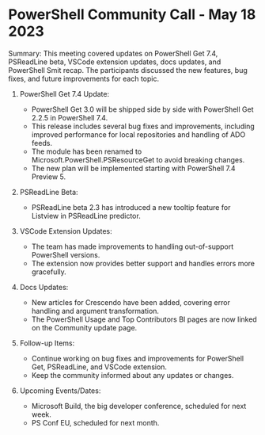 # PowerShell Community Call - May 18 2023

Summary: This meeting covered updates on PowerShell Get 7.4, PSReadLine beta, VSCode extension
updates, docs updates, and PowerShell Smit recap. The participants discussed the new features, bug
fixes, and future improvements for each topic.

1. PowerShell Get 7.4 Update:

    - PowerShell Get 3.0 will be shipped side by side with PowerShell Get 2.2.5 in PowerShell 7.4.
    - This release includes several bug fixes and improvements, including improved performance for
         local repositories and handling of ADO feeds.
    - The module has been renamed to Microsoft.PowerShell.PSResourceGet to avoid breaking changes.
    - The new plan will be implemented starting with PowerShell 7.4 Preview 5.

1. PSReadLine Beta:

    - PSReadLine beta 2.3 has introduced a new tooltip feature for Listview in PSReadLine predictor.

1. VSCode Extension Updates:

    - The team has made improvements to handling out-of-support PowerShell versions.
    - The extension now provides better support and handles errors more gracefully.

1. Docs Updates:

    - New articles for Crescendo have been added, covering error handling and argument transformation.
    - The PowerShell Usage and Top Contributors BI pages are now linked on the Community update page.

1. Follow-up Items:

    - Continue working on bug fixes and improvements for PowerShell Get, PSReadLine, and VSCode
     extension.
    - Keep the community informed about any updates or changes.

1. Upcoming Events/Dates:

    - Microsoft Build, the big developer conference, scheduled for next week.
    - PS Conf EU, scheduled for next month.
